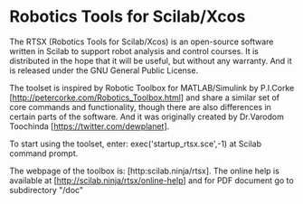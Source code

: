 Robotics Tools for Scilab/Xcos
====

The RTSX (Robotics Tools for Scilab/Xcos) is an open-source software written in Scilab to support robot analysis and control courses. It is distributed in the hope that it will be useful, but without any warranty. And it is released under the GNU General Public License.

The toolset is inspired by Robotic Toolbox for MATLAB/Simulink by P.I.Corke [http://petercorke.com/Robotics_Toolbox.html] and share a similar set of core commands and functionality, though there are also differences in certain parts of the software. And it was originally created by Dr.Varodom Toochinda [https://twitter.com/dewplanet].

To start using the toolset, enter: exec('startup_rtsx.sce',-1) at Scilab command prompt. 

The webpage of the toolbox is: [http:scilab.ninja/rtsx]. 
The online help is available at [http://scilab.ninja/rtsx/online-help] and for PDF document go to subdirectory "/doc"

